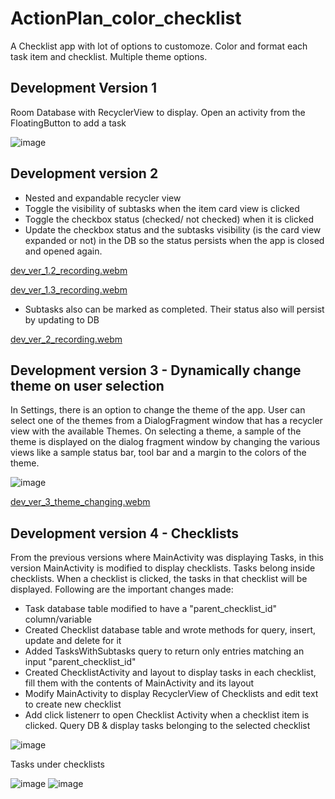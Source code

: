 # ActionPlan_color_checklist
 A Checklist app with lot of options to customoze. Color and format each task item and checklist. Multiple theme options.
 
 
 ## Development Version 1
 
 Room Database with RecyclerView to display. 
 Open an activity from the FloatingButton to add a task
 
 ![image](https://user-images.githubusercontent.com/15008191/202901854-53b45b7a-f823-47e1-ab8b-9628521b71c9.png)
 
 ## Development version 2
 
 - Nested and expandable recycler view
 - Toggle the visibility of subtasks when  the item card view is clicked
 - Toggle the checkbox status (checked/ not checked) when it is clicked
 - Update the checkbox status and the subtasks visibility (is the card view expanded or not) in the DB so the status persists when the app is closed and opened again.
 
 

[dev_ver_1.2_recording.webm](https://user-images.githubusercontent.com/15008191/206838010-fabfe8e6-1ace-4ec7-a24a-7f34337a2b77.webm)

[dev_ver_1.3_recording.webm](https://user-images.githubusercontent.com/15008191/206838095-26e61a90-67af-49d7-ba55-70ed30aed4c2.webm)




- Subtasks also can be marked as completed. Their status also will persist by updating to DB


[dev_ver_2_recording.webm](https://user-images.githubusercontent.com/15008191/206841708-0a3e50dc-6db0-4349-b705-717569eb725d.webm)


 ## Development version 3 - Dynamically change theme on user selection
 
 In Settings, there is an option to change the theme of the app. User can select one of the themes from a DialogFragment window that has a recycler view with the available Themes. On selecting a theme, a sample of the theme is displayed on the dialog fragment window by changing the various views like a sample status bar, tool bar and a margin to the colors of the theme.
 
 ![image](https://user-images.githubusercontent.com/15008191/216469129-c556a164-795c-41b0-a332-8ad22547e4f1.png)


 
 [dev_ver_3_theme_changing.webm](https://user-images.githubusercontent.com/15008191/216466622-198acfdd-1ac1-4270-941e-df24e7d7bc51.webm)

## Development version 4 - Checklists

From the previous versions where MainActivity was displaying Tasks, in this version MainActivity is modified to display checklists. Tasks belong inside checklists. When a checklist is clicked, the tasks in that checklist will be displayed. Following are the important changes made:

- Task database table modified to have a "parent_checklist_id" column/variable
- Created Checklist database table and wrote methods for query, insert, update and delete for it
- Added TasksWithSubtasks query to return only entries matching an input "parent_checklist_id"
- Created ChecklistActivity and layout to display tasks in each checklist, fill them with the contents of MainActivity and its layout
- Modify MainActivity to display RecyclerView of Checklists and edit text to create new checklist
- Add click listenerr to open Checklist Activity when a checklist item is clicked. Query DB & display tasks belonging to the selected checklist

![image](https://user-images.githubusercontent.com/15008191/217932717-5052920f-7ce1-4b2e-932a-1ecc66a6ece1.png)


Tasks under checklists

![image](https://user-images.githubusercontent.com/15008191/217933020-b76bfc66-0f2b-4d42-8ff9-cf1d527aa6ee.png)
![image](https://user-images.githubusercontent.com/15008191/217933265-b1207de1-7472-4f6c-808f-94b54c564823.png)


